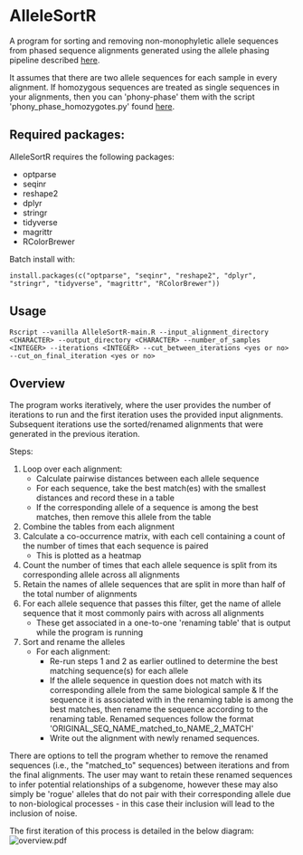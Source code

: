# AlleleSortR
A program for sorting and removing non-monophyletic allele sequences from phased sequence alignments generated using the allele phasing pipeline described [here](https://github.com/hkore1/TargetAllelePhasing/tree/main).

It assumes that there are two allele sequences for each sample in every alignment. If homozygous sequences are treated as single sequences in your alignments, then you can 'phony-phase' them with the script 'phony_phase_homozygotes.py' found [here](https://github.com/hkore1/python_scripts/blob/main/phony_phase_homozygotes.py).

## Required packages:
AlleleSortR requires the following packages:
* optparse
* seqinr
* reshape2
* dplyr
* stringr
* tidyverse
* magrittr
* RColorBrewer

Batch install with:

`install.packages(c("optparse", "seqinr", "reshape2", "dplyr", "stringr", "tidyverse", "magrittr", "RColorBrewer"))`

## Usage
```
Rscript --vanilla AlleleSortR-main.R --input_alignment_directory <CHARACTER> --output_directory <CHARACTER> --number_of_samples <INTEGER> --iterations <INTEGER> --cut_between_iterations <yes or no> --cut_on_final_iteration <yes or no>
```

## Overview
The program works iteratively, where the user provides the number of iterations to run and the first iteration uses the provided input alignments. Subsequent iterations use the sorted/renamed alignments that were generated in the previous iteration.

Steps:

1. Loop over each alignment:
   * Calculate pairwise distances between each allele sequence
   * For each sequence, take the best match(es) with the smallest distances and record these in a table
   * If the corresponding allele of a sequence is among the best matches, then remove this allele from the table
2. Combine the tables from each alignment
3. Calculate a co-occurrence matrix, with each cell containing a count of the number of times that each sequence is paired
   * This is plotted as a heatmap
4. Count the number of times that each allele sequence is split from its corresponding allele across all alignments
5. Retain the names of allele sequences that are split in more than half of the total number of alignments
6. For each allele sequence that passes this filter, get the name of allele sequence that it most commonly pairs with across all alignments
   * These get associated in a one-to-one 'renaming table' that is output while the program is running
7. Sort and rename the alleles
   * For each alignment:
     - Re-run steps 1 and 2 as earlier outlined to determine the best matching sequence(s) for each allele
     - If the allele sequence in question does not match with its corresponding allele from the same biological sample & If the sequence it is associated with in the renaming table is among the best matches, then rename the sequence according to the renaming table. Renamed sequences follow the format 'ORIGINAL_SEQ_NAME_matched_to_NAME_2_MATCH'
     - Write out the alignment with newly renamed sequences.

There are options to tell the program whether to remove the renamed sequences (i.e., the "matched_to" sequences) between iterations and from the final alignments. The user may want to retain these renamed sequences to infer potential relationships of a subgenome, however these may also simply be 'rogue' alleles that do not pair with their corresponding allele due to non-biological processes - in this case their inclusion will lead to the inclusion of noise.

The first iteration of this process is detailed in the below diagram:
![overview.pdf](overview.jpg)
